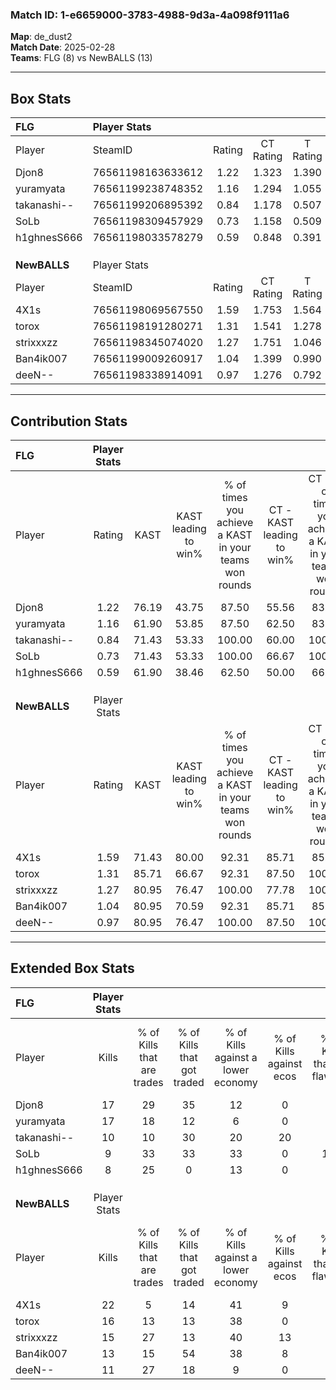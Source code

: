### Match ID: 1-e6659000-3783-4988-9d3a-4a098f9111a6  
**Map**: de_dust2  
**Match Date**: 2025-02-28  
**Teams**: FLG (8) vs NewBALLS (13)  

---  

## Box Stats  

| **FLG**      | Player Stats      |        |           |          |       |       |       |         |        |      |     |
| :- | :- | :-: | :-: | :-: | :-: | :-: | :-: | :-: | :-: | :-: | :-: |
| Player       | SteamID           | Rating | CT Rating | T Rating | KAST  |  ADR  | Kills | Assists | Deaths | K/D  | HS% |
| Djon8        | 76561198163633612 |  1.22  |   1.323   |  1.390   | 76.19 | 97.8  |  17   |    5    |   17   | 1.00 | 58  |
| yuramyata    | 76561199238748352 |  1.16  |   1.294   |  1.055   | 61.90 | 89.6  |  17   |    4    |   14   | 1.21 | 35  |
| takanashi--  | 76561199206895392 |  0.84  |   1.178   |  0.507   | 71.43 | 55.2  |  10   |    5    |   14   | 0.71 | 60  |
| SoLb         | 76561198309457929 |  0.73  |   1.158   |  0.509   | 71.43 | 43.0  |   9   |    9    |   16   | 0.56 | 33  |
| h1ghnesS666  | 76561198033578279 |  0.59  |   0.848   |  0.391   | 61.90 | 45.4  |   8   |    2    |   16   | 0.50 | 50  |
|              |                   |        |           |          |       |       |       |         |        |      |     |
|              |                   |        |           |          |       |       |       |         |        |      |     |
|              |                   |        |           |          |       |       |       |         |        |      |     |
| **NewBALLS** | Player Stats      |        |           |          |       |       |       |         |        |      |     |
| Player       | SteamID           | Rating | CT Rating | T Rating | KAST  |  ADR  | Kills | Assists | Deaths | K/D  | HS% |
| 4X1s         | 76561198069567550 |  1.59  |   1.753   |  1.564   | 71.43 | 119.2 |  22   |   11    |   13   | 1.69 | 54  |
| torox        | 76561198191280271 |  1.31  |   1.541   |  1.278   | 85.71 | 72.0  |  16   |    3    |   11   | 1.45 | 50  |
| strixxxzz    | 76561198345074020 |  1.27  |   1.751   |  1.046   | 80.95 | 80.5  |  15   |    5    |   11   | 1.36 | 53  |
| Ban4ik007    | 76561199009260917 |  1.04  |   1.399   |  0.990   | 80.95 | 57.0  |  13   |    5    |   14   | 0.93 | 53  |
| deeN--       | 76561198338914091 |  0.97  |   1.276   |  0.792   | 80.95 | 46.8  |  11   |    5    |   12   | 0.92 | 63  |
---  

## Contribution Stats  

| **FLG**      | Player Stats |       |                      |                                                        |                           |                                                             |                          |                                                            |
| :- | :-: | :-: | :-: | :-: | :-: | :-: | :-: | :-: |
| Player       |    Rating    | KAST  | KAST leading to win% | % of times you achieve a KAST in your teams won rounds | CT - KAST leading to win% | CT - % of times you achieve a KAST in your teams won rounds | T - KAST leading to win% | T - % of times you achieve a KAST in your teams won rounds |
| Djon8        |     1.22     | 76.19 |        43.75         |                         87.50                          |           55.56           |                            83.33                            |          28.57           |                           100.00                           |
| yuramyata    |     1.16     | 61.90 |        53.85         |                         87.50                          |           62.50           |                            83.33                            |          40.00           |                           100.00                           |
| takanashi--  |     0.84     | 71.43 |        53.33         |                         100.00                         |           60.00           |                           100.00                            |          40.00           |                           100.00                           |
| SoLb         |     0.73     | 71.43 |        53.33         |                         100.00                         |           66.67           |                           100.00                            |          33.33           |                           100.00                           |
| h1ghnesS666  |     0.59     | 61.90 |        38.46         |                         62.50                          |           50.00           |                            66.67                            |          20.00           |                           50.00                            |
|              |              |       |                      |                                                        |                           |                                                             |                          |                                                            |
|              |              |       |                      |                                                        |                           |                                                             |                          |                                                            |
|              |              |       |                      |                                                        |                           |                                                             |                          |                                                            |
| **NewBALLS** | Player Stats |       |                      |                                                        |                           |                                                             |                          |                                                            |
| Player       |    Rating    | KAST  | KAST leading to win% | % of times you achieve a KAST in your teams won rounds | CT - KAST leading to win% | CT - % of times you achieve a KAST in your teams won rounds | T - KAST leading to win% | T - % of times you achieve a KAST in your teams won rounds |
| 4X1s         |     1.59     | 71.43 |        80.00         |                         92.31                          |           85.71           |                            85.71                            |          75.00           |                           100.00                           |
| torox        |     1.31     | 85.71 |        66.67         |                         92.31                          |           87.50           |                           100.00                            |          50.00           |                           83.33                            |
| strixxxzz    |     1.27     | 80.95 |        76.47         |                         100.00                         |           77.78           |                           100.00                            |          75.00           |                           100.00                           |
| Ban4ik007    |     1.04     | 80.95 |        70.59         |                         92.31                          |           85.71           |                            85.71                            |          60.00           |                           100.00                           |
| deeN--       |     0.97     | 80.95 |        76.47         |                         100.00                         |           87.50           |                           100.00                            |          66.67           |                           100.00                           |
---  

## Extended Box Stats  

| **FLG**      | Player Stats |                            |                            |                                    |                         |                              |                                 |        |                             |                                     |                          |                               |                            |
| :- | :-: | :-: | :-: | :-: | :-: | :-: | :-: | :-: | :-: | :-: | :-: | :-: | :-: |
| Player       |    Kills     | % of Kills that are trades | % of Kills that got traded | % of Kills against a lower economy | % of Kills against ecos | % of Kills that are flawless | % of Kills that are close duels | Deaths | % of Deaths that get traded | % of Deaths against a lower economy | % of Deaths against ecos | % of Deaths that are flawless | % of Deaths that are close |
| Djon8        |      17      |             29             |             35             |                 12                 |            0            |              71              |                6                |   17   |             29              |                 18                  |            6             |              47               |             0              |
| yuramyata    |      17      |             18             |             12             |                 6                  |            0            |              82              |                0                |   14   |              7              |                  7                  |            7             |              64               |             0              |
| takanashi--  |      10      |             10             |             30             |                 20                 |           20            |              70              |                0                |   14   |             14              |                 14                  |            7             |              71               |             0              |
| SoLb         |      9       |             33             |             33             |                 33                 |            0            |             100              |                0                |   16   |             38              |                 13                  |            6             |              56               |             6              |
| h1ghnesS666  |      8       |             25             |             0              |                 13                 |            0            |              75              |                0                |   16   |             13              |                 13                  |            6             |              69               |             0              |
|              |              |                            |                            |                                    |                         |                              |                                 |        |                             |                                     |                          |                               |                            |
|              |              |                            |                            |                                    |                         |                              |                                 |        |                             |                                     |                          |                               |                            |
|              |              |                            |                            |                                    |                         |                              |                                 |        |                             |                                     |                          |                               |                            |
| **NewBALLS** | Player Stats |                            |                            |                                    |                         |                              |                                 |        |                             |                                     |                          |                               |                            |
| Player       |    Kills     | % of Kills that are trades | % of Kills that got traded | % of Kills against a lower economy | % of Kills against ecos | % of Kills that are flawless | % of Kills that are close duels | Deaths | % of Deaths that get traded | % of Deaths against a lower economy | % of Deaths against ecos | % of Deaths that are flawless | % of Deaths that are close |
| 4X1s         |      22      |             5              |             14             |                 41                 |            9            |              73              |                0                |   13   |             15              |                 15                  |            8             |              77               |             0              |
| torox        |      16      |             13             |             13             |                 38                 |            0            |              50              |                0                |   11   |             27              |                 18                  |            9             |              100              |             0              |
| strixxxzz    |      15      |             27             |             13             |                 40                 |           13            |              67              |                7                |   11   |             27              |                  0                  |            0             |              73               |             9              |
| Ban4ik007    |      13      |             15             |             54             |                 38                 |            8            |              54              |                0                |   14   |             36              |                 14                  |            7             |              79               |             0              |
| deeN--       |      11      |             27             |             18             |                 9                  |            0            |              55              |                0                |   12   |              8              |                  8                  |            0             |              67               |             0              |

